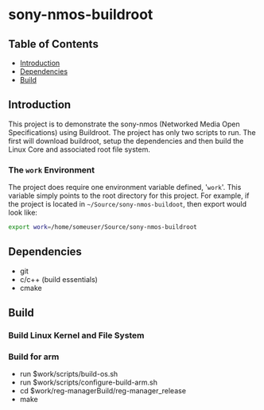 # sony-nmos-buildroot

## Table of Contents

- [Introduction](#introduction)
- [Dependencies](#dependencies)
- [Build](#build)

## Introduction

This project is to demonstrate the sony-nmos (Networked Media Open Specifications) using Buildroot. The project has only two scripts to run. The first will download buildroot, setup the dependencies and then build the Linux Core and associated root file system.

### The `work` Environment

The project does require one environment variable defined, '`work`'. This variable simply points to the root directory for this project. For example, if the project is located in `~/Source/sony-nmos-buildoot`, then export would look like:

```bash
export work=/home/someuser/Source/sony-nmos-buildroot
```

## Dependencies

- git
- c/c++ (build essentials)
- cmake

## Build

### Build Linux Kernel and File System

### Build for arm

- run $work/scripts/build-os.sh
- run $work/scripts/configure-build-arm.sh
- cd $work/reg-managerBuild/reg-manager_release
- make


